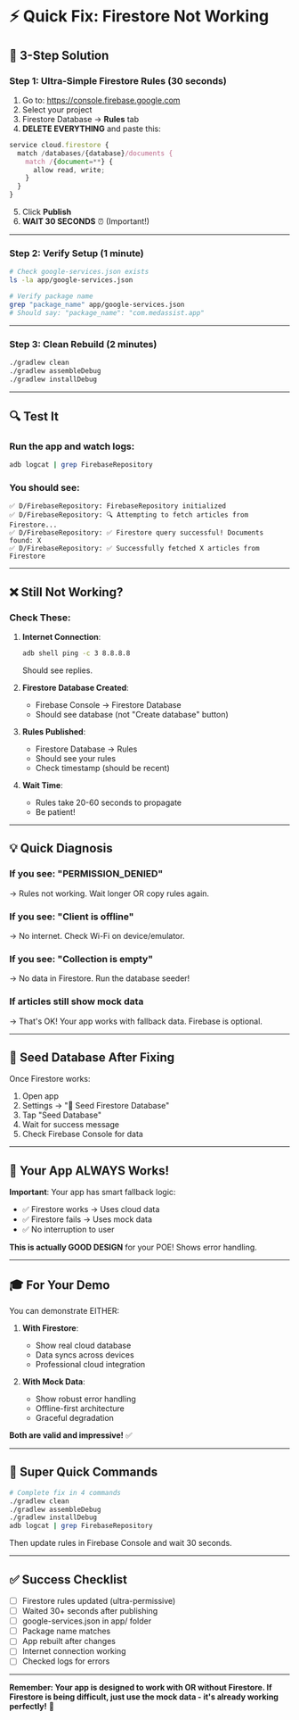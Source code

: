 # ⚡ Quick Fix: Firestore Not Working

## 🎯 3-Step Solution

### **Step 1: Ultra-Simple Firestore Rules** (30 seconds)

1. Go to: https://console.firebase.google.com
2. Select your project
3. Firestore Database → **Rules** tab
4. **DELETE EVERYTHING** and paste this:

```javascript
service cloud.firestore {
  match /databases/{database}/documents {
    match /{document=**} {
      allow read, write;
    }
  }
}
```

5. Click **Publish**
6. **WAIT 30 SECONDS** ⏰ (Important!)

---

### **Step 2: Verify Setup** (1 minute)

```bash
# Check google-services.json exists
ls -la app/google-services.json

# Verify package name
grep "package_name" app/google-services.json
# Should say: "package_name": "com.medassist.app"
```

---

### **Step 3: Clean Rebuild** (2 minutes)

```bash
./gradlew clean
./gradlew assembleDebug
./gradlew installDebug
```

---

## 🔍 Test It

### Run the app and watch logs:

```bash
adb logcat | grep FirebaseRepository
```

### You should see:

```
✅ D/FirebaseRepository: FirebaseRepository initialized
✅ D/FirebaseRepository: 🔍 Attempting to fetch articles from Firestore...
✅ D/FirebaseRepository: ✅ Firestore query successful! Documents found: X
✅ D/FirebaseRepository: ✅ Successfully fetched X articles from Firestore
```

---

## ❌ Still Not Working?

### Check These:

1. **Internet Connection**:
   ```bash
   adb shell ping -c 3 8.8.8.8
   ```
   Should see replies.

2. **Firestore Database Created**:
   - Firebase Console → Firestore Database
   - Should see database (not "Create database" button)

3. **Rules Published**:
   - Firestore Database → Rules
   - Should see your rules
   - Check timestamp (should be recent)

4. **Wait Time**:
   - Rules take 20-60 seconds to propagate
   - Be patient!

---

## 💡 Quick Diagnosis

### **If you see: "PERMISSION_DENIED"**
→ Rules not working. Wait longer OR copy rules again.

### **If you see: "Client is offline"**
→ No internet. Check Wi-Fi on device/emulator.

### **If you see: "Collection is empty"**
→ No data in Firestore. Run the database seeder!

### **If articles still show mock data**
→ That's OK! Your app works with fallback data. Firebase is optional.

---

## 🌱 Seed Database After Fixing

Once Firestore works:

1. Open app
2. Settings → "🌱 Seed Firestore Database"
3. Tap "Seed Database"
4. Wait for success message
5. Check Firebase Console for data

---

## 📱 Your App ALWAYS Works!

**Important**: Your app has smart fallback logic:

- ✅ Firestore works → Uses cloud data
- ✅ Firestore fails → Uses mock data
- ✅ No interruption to user

**This is actually GOOD DESIGN** for your POE! Shows error handling.

---

## 🎓 For Your Demo

You can demonstrate EITHER:

1. **With Firestore**:
   - Show real cloud database
   - Data syncs across devices
   - Professional cloud integration

2. **With Mock Data**:
   - Show robust error handling
   - Offline-first architecture
   - Graceful degradation

**Both are valid and impressive!** ✅

---

## 🚀 Super Quick Commands

```bash
# Complete fix in 4 commands
./gradlew clean
./gradlew assembleDebug
./gradlew installDebug
adb logcat | grep FirebaseRepository
```

Then update rules in Firebase Console and wait 30 seconds.

---

## ✅ Success Checklist

- [ ] Firestore rules updated (ultra-permissive)
- [ ] Waited 30+ seconds after publishing
- [ ] google-services.json in app/ folder
- [ ] Package name matches
- [ ] App rebuilt after changes
- [ ] Internet connection working
- [ ] Checked logs for errors

---

**Remember: Your app is designed to work with OR without Firestore. If Firestore is being difficult, just use the mock data - it's already working perfectly!** 🎉

